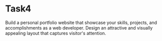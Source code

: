 # Task4
Build a personal portfolio website that showcase your skills, projects, and accomplishments as a web developer. Design an attractive and visually appealing layout that captures visitor's attention.

